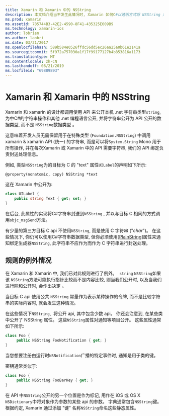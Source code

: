 ```yaml
---
title: Xamarin 和 Xamarin 中的 NSString
description: 本文档介绍当不发生此情况时, Xamarin 如何C#以透明方式将 NSString 对象转换为字符串对象。
ms.prod: xamarin
ms.assetid: 785744B3-42E2-4590-8F41-435325E609B9
ms.technology: xamarin-ios
author: lobrien
ms.author: laobri
ms.date: 03/21/2017
ms.openlocfilehash: 589b584e0526ffdc56dd5ec26aa25a0b61e2141a
ms.sourcegitcommit: 5f972a757030a1f17f99177127b4b853816a1173
ms.translationtype: MT
ms.contentlocale: zh-CN
ms.lasthandoff: 08/21/2019
ms.locfileid: "69889893"
---
```

# <a name="nsstring-in-xamarinios-and-xamarinmac"></a>Xamarin 和 Xamarin 中的 NSString

Xamarin 和 xamarin 的设计都调用使用 API 来公开本机 .net 字符串类型`string`, 为中C#的字符串操作和其他 .net 编程语言公开, 并将字符串公开为 API 公开的数据类型, 而不是 `NSString`数据类型 。

这意味着开发人员无需保留用于在特殊类型 (`Foundation.NSString`) 中调用 xamarin & xamarin API (统一) 的字符串, 而是可以将`System.String` Mono 用于所有操作, 并在每次Xamarin 或 Xamarin 中的 API 需要字符串, 我们的 API 绑定负责封送处理信息。

例如, 类型`NSString`为的目标为 C 的 "text" 属性`UILabel`的声明如下所示:

```objc
@property(nonatomic, copy) NSString *text
```

这在 Xamarin 中公开为:

```csharp
class UILabel {
    public string Text { get; set; }
}
```

在后台, 此属性的实现将C#字符串封送到`NSString` , 并以与目标 C 相同的方式调用`objc_msgSend`方法。

有少量的第三方目标 C api 不使用`NSString`, 而是使用 C 字符串 ("*char*")。 在这些情况下, 你仍可以使用C#字符串数据类型, 但你必须使用[[PlainString]](~/cross-platform/macios/binding/objective-c-libraries.md)属性来通知绑定生成器`NSString`, 此字符串不应作为而作为 C 字符串进行封送处理。

 <a name="Exceptions_to_the_Rule" />

## <a name="exceptions-to-the-rule"></a>规则的例外情况

在 Xamarin 和 Xamarin 中, 我们已对此规则进行了例外。  `string` `NSString`如果该 `NSString`方法可能执行指针比较而不是内容比较, 则当我们公开时, 以及当我们进行除和公开时, 会作出决定 。

当目标 C api 使用公共 `NSString` 常量作为表示某种操作的令牌, 而不是比较字符串的实际内容时, 就会发生这种情况。

在这些情况下`NSString`,  将公开 api, 其中包含少数 api。 你还会注意到, 在某些类中公开了 NSString 属性。 这些`NSString`属性对通知等项目公开。 这些属性通常如下所示:

```csharp
class Foo {
     public NSString FooNotification { get; }
}
```

当您想要注册由运行时`NSNotification`广播的特定事件时, 通知是用于类的键。

密钥通常类似于:

```csharp
class Foo {
     public NSString FooBarKey { get; }
}
```

在 API 中`NSString`公开的另一个位置是作为标记, 用作在 iOS 或 OS X `NSDictionary`中将对象作为参数的某些 api 的参数。 字典通常包含`NSString`键。 根据约定, Xamarin 通过添加 "键" 名称`NSString`命名这些静态属性。
